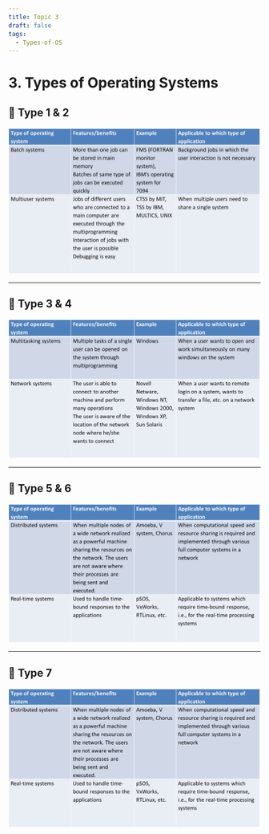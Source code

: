 ```yaml
---
title: Topic 3
draft: false
tags:
  - Types-of-OS
---
```


# 3. Types of Operating Systems

## 🔹 Type 1 & 2
![alt text](image-4.png)

---
## 🔹 Type 3 & 4
![alt text](image-5.png)

---
## 🔹 Type 5 & 6
![alt text](image-6.png)

---
## 🔹 Type 7
![alt text](image-7.png)